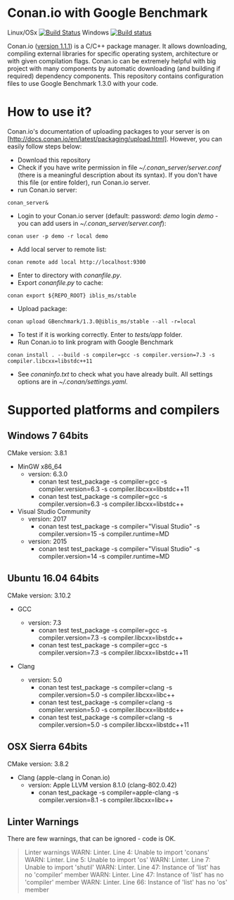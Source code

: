 # Conan.io with Google Benchmark

Linux/OSx
[![Build Status](https://travis-ci.org/iblis-ms/conan_gbenchmark.svg?branch=master)](https://travis-ci.org/iblis-ms/conan_gbenchmark)
Windows
[![Build status](https://ci.appveyor.com/api/projects/status/mdcs9fi2rj4qdoxs/branch/master?svg=true)](https://ci.appveyor.com/project/iblis-ms/conan-gbenchmark/branch/master)


Conan.io ([version 1.1.1](https://www.conan.io/downloads)) is a C/C++ package manager. It allows downloading, compiling external libraries for specific operating system, architecture or with given compilation flags. Conan.io can be extremely helpful with big project with many components by automatic downloading (and building if required) dependency components.
This repository contains configuration files to use Google Benchmark 1.3.0 with your code. 

# How to use it?

Conan.io's documentation of uploading packages to your server is on [http://docs.conan.io/en/latest/packaging/upload.html].
However, you can easily follow steps below:
* Download this repository
* Check if you have write permission in file *~/.conan_server/server.conf* (there is a meaningful description about its syntax). If you don't have this file (or entire folder), run Conan.io server.
* run Conan.io server: 
```
conan_server&
```
* Login to your Conan.io server (default: password: *demo* login *demo* - you can add users in *~/.conan_server/server.conf*):
```
conan user -p demo -r local demo
```
* Add local server to remote list:
```
conan remote add local http://localhost:9300
```
* Enter to directory with *conanfile.py*.
* Export *conanfile.py* to cache:
```
conan export ${REPO_ROOT} iblis_ms/stable
```
* Upload package:
```
conan upload GBenchmark/1.3.0@iblis_ms/stable --all -r=local
```
* To test if it is working correctly. Enter to *tests/app* folder.
* Run Conan.io to link program with Google Benchmark
```
conan install . --build -s compiler=gcc -s compiler.version=7.3 -s compiler.libcxx=libstdc++11
```
* See *conaninfo.txt* to check what you have already built. All settings options are in *~/.conan/settings.yaml*.

# Supported platforms and compilers

## Windows 7 64bits

CMake version: 3.8.1

* MinGW x86_64
  * version: 6.3.0
    - conan test test_package -s compiler=gcc -s compiler.version=6.3 -s compiler.libcxx=libstdc++11
    - conan test test_package -s compiler=gcc -s compiler.version=6.3 -s compiler.libcxx=libstdc++
* Visual Studio Community 
  * version: 2017
    - conan test test_package -s compiler="Visual Studio" -s compiler.version=15 -s compiler.runtime=MD
  * version: 2015
    - conan test test_package -s compiler="Visual Studio" -s compiler.version=14 -s compiler.runtime=MD

## Ubuntu 16.04 64bits

CMake version: 3.10.2

* GCC
  * version: 7.3
    - conan test test_package -s compiler=gcc -s compiler.version=7.3 -s compiler.libcxx=libstdc++
    - conan test test_package -s compiler=gcc -s compiler.version=7.3 -s compiler.libcxx=libstdc++11

* Clang
  * version: 5.0
    - conan test test_package -s compiler=clang -s compiler.version=5.0 -s compiler.libcxx=libc++
    - conan test test_package -s compiler=clang -s compiler.version=5.0 -s compiler.libcxx=libstdc++
    - conan test test_package -s compiler=clang -s compiler.version=5.0 -s compiler.libcxx=libstdc++11

## OSX Sierra 64bits

CMake version: 3.8.2

* Clang (apple-clang in Conan.io)
  * version: Apple LLVM version 8.1.0 (clang-802.0.42)
    - conan test_package -s compiler=apple-clang -s compiler.version=8.1 -s compiler.libcxx=libc++

## Linter Warnings

There are few warnings, that can be ignored - code is OK.

> Linter warnings
>    WARN: Linter. Line 4: Unable to import 'conans'
>    WARN: Linter. Line 5: Unable to import 'os'
>    WARN: Linter. Line 7: Unable to import 'shutil'
>    WARN: Linter. Line 47: Instance of 'list' has no 'compiler' member
>    WARN: Linter. Line 47: Instance of 'list' has no 'compiler' member
>    WARN: Linter. Line 66: Instance of 'list' has no 'os' member

